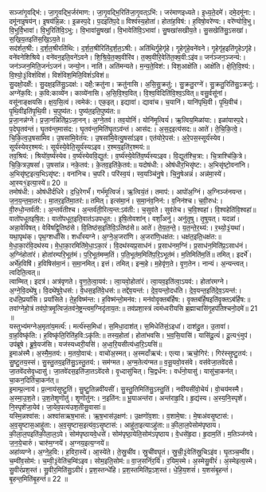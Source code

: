 

  
सञ्जा॑गृ॒वद्भि॑:। जा॒गृ॒वद्भि॒र्जर॑माण:। जा॒गृ॒वद्भि॒रिति॑जा॒गृ॒वत्ऽभि॑:। जर॑माणइध्यते। इ॒ध्य॒ते॒दमे॑। दमे॒दमू॑ना:। दमू॑नाइ॒षय॑न्। इ॒षय॑न्नि॒ळ:। इ॒ळस्प॒दे। प॒दइति॑प॒दे॥ विश्व॑स्य॒होता॑। होता॑ह॒विष॑:। ह॒विषो॒वरे॑ण्य:। वरे॑ण्योवि॒भु। वि॒भुर्वि॒भावा॑। वि॒भुरिति॑वि॒ऽभु:। वि॒भावा॑सु॒षखा॑। वि॒भावेति॑वि॒ऽभावा॑। सु॒षखा॑सखीय॒ते। सु॒सखेति॑सु॒ऽसखा॑। स॒खि॒य॒तइति॑स॒खि॒ऽय॒ते॥  
सद॑र्शत॒श्री:। द॒र्श॒त॒श्रीरति॑थि:। द॒र्श॒त॒श्रीरिति॑द॒र्श॒त॒ऽश्री:। अति॑थिर्गृ॒हेगृ॑हे। गृ॒हेगृ॑हे॒वने॑वने। गृ॒हेगृ॑ह॒इति॑गृ॒हेऽगृ॑हे। वने॑वनेशिश्रिये। वने॑वन॒इति॒वने॑ऽवने। शि॒श्रि॒ये॒त॒क्व॒वीरि॑व। त॒क्व॒वीरि॒वेति॑त॒क्व॒वी:ऽइ॑व॥ जन॑ञ्जन॒ञ्जन्य॑:। जन॑ञ्जन॒मिति॒जनं॑ऽजनं। जन्यो॒न। नाति॑। अति॑मन्यते। म॒न्य॒ते॒विश॑:। विश॒आक्षे॑ति। आक्षे॑ति। क्षे॒ति॒वि॒श्य॑:। वि॒श्यो॒३॒॑विशं॑विशं। विशं॑विश॒मिति॒विशं॑ऽविशं॥  
सु॒दक्षो॒दक्षै॑:। सु॒दक्ष॒इति॑सु॒ऽदक्ष॑:। दक्षै॒:क्रतु॑ना। क्रतु॑नासि। अ॒सि॒सु॒क्रतु॑:। सु॒क्रतु॒रग्ने॑। सु॒क्रतु॒रिति॑सु॒ऽक्रतु॑:। अग्ने॑क॒वि:। क॒वि:काव्ये॑न। काव्ये॑नासि। अ॒सि॒वि॒श्व॒वित्। वि॒श्व॒विदिति॑वि॒श्व॒ऽवित्॥ वसु॒र्वसू॑नां। वसू॑नाङ्क्षयसि। क्ष॒य॒सि॒त्वं। त्वमेक॑:। एक॒इत्। इद्यावा॑। द्यावा॑च। च॒यानि॑। यानि॑पृथि॒वी। पृ॒थि॒वीच॑। पृ॒थि॒वीइति॑पृ॒थि॒वी। च॒पुष्य॑त:। पुष्य॑त॒इति॒पुष्य॑त:॥  
प्र॒जा॒नन्न॑ग्ने। प्र॒जा॒नन्निति॑प्र॒ऽजा॒नन्। अ॒ग्ने॒तव॑। तव॒योनिं॑। योनि॑मृ॒त्वियं॑। ऋ॒त्विय॒मिळा॑या:। इळा॑यास्प॒दे। प॒देघृ॒तव॑न्तं। घृ॒तव॑न्त॒मास॑द:। घृ॒तव॑न्त॒मिति॑घृ॒तऽव॑न्तं। आस॑द:। अ॒स॒द॒इत्य॑सद:॥ आते॑। ते॒चि॒कि॒त्वे॒। चि॒कि॒त्व॒उ॒षसा॑मिव। उ॒षसा॑मि॒वेत॑य:। उ॒षसा॑मि॒वेत्यु॒षसां॑ऽइव। एत॑योरे॒पस॑:। अ॒रे॒पस॒स्सूर्य॑स्येव। सूर्य॑स्येवर॒श्मय॑:। सूर्य॑स्ये॒वेति॒सूर्य॑स्यऽइव। र॒श्मय॒इति॑र॒श्मय॑:॥  
तव॒श्रिय॑:। श्रियो॑व॒र्ष्य॑स्येव। व॒र्ष्य॑स्येववि॒द्युत॑:। व॒र्ष्य॑स्ये॒वेति॑व॒र्ष्य॑स्यऽइव। वि॒द्युत॑श्चि॒त्रा:। चि॒त्राश्चि॑कि॒त्रे। चि॒कि॒त्रउ॒षसां॑। उ॒षसा॑न्न। नके॒तव॑:। के॒तव॒इति॑के॒तव॑:॥ यदोष॑धी:। ओष॑धीर॒भिसृ॑ष्ट:। अ॒भिसृ॑ष्टो॒वना॑नि। अ॒भिसृ॑ष्ट॒इत्य॒भिऽसृ॑ष्ट:। वना॑निच। च॒परि॑। परि॑स्व॒यं। स्व॒यञ्चि॑नु॒षे। चि॒नु॒षेअन्नं॑। अन्न॑मा॒स्ये॑। आ॒स्य१॒॑इत्या॒स्ये॑॥ 20 ॥  
तमोष॑धी:। ओष॑धीर्दधिरे। द॒धि॒रेगर्भं॑। गर्भ॑मृ॒त्विजं॑। ऋ॒त्वियं॒तं। तमाप॑:। आपो॑अ॒ग्निं। अ॒ग्निञ्ज॑नयन्त। ज॒न॒य॒न्त॒मा॒तर॑:। मा॒तर॒इति॑मा॒तर॑:॥ तमित्। इत्स॑मा॒नं। स॒मा॒नंव॒निन॑:। व॒निन॑श्च। च॒वी॒रुध॑:। वी॒रुधो॒न्तर्व॑ती:। अ॒न्तर्व॑तीश्च। अ॒न्तर्व॑ती॒रित्य॒न्त:ऽव॑ती:। च॒सुव॑ते। सुव॑तेच। च॒वि॒श्वहा॑। वि॒श्वहेति॑वि॒श्वहा॑॥  
वातो॑पधूतइषि॒त:। वातो॑पधूत॒इति॒वात॑ऽउपधूत:। इ॒षि॒तोवशा॑न्। वशाँ॒अनु॑। अनु॑तृ॒षु। तृ॒षुयत्। यदन्ना॑। अन्ना॒वेवि॑षत्। वेवि॑षद्वि॒तिष्ठ॑से। वि॒तिष्ठ॑स॒इति॑वि॒ऽतिष्ठ॑से॥ आते॑। ते॒य॒त॒न्ते॒। य॒त॒न्ते॒र॒थ्य॑:। र॒थ्यो॒३॒॑यथा॑। यथा॒पृथ॑क्। पृथ॒ग्शर्धां॑सि। शर्धां॑स्यग्ने। अ॒ग्ने॒अ॒जरा॑णि। अ॒जरा॑णि॒धक्ष॑त:। धक्ष॑त॒इति॒धक्ष॑त:॥  
मे॒धा॒का॒रंवि॒दथ॑स्य। मे॒धा॒का॒रमिति॑मे॒धा॒ऽका॒रं। वि॒दथ॑स्यप्र॒साध॑नं। प्र॒साध॑नम॒ग्निं। प्र॒साध॑न॒मिति॑प्र॒ऽसाध॑नं। अ॒ग्निंहोता॑रं। होता॑रम्परि॒भूत॑मं। प॒रि॒भूत॑मम्म॒तिं। प॒ति॒भूत॑म॒मिति॑प॒रि॒ऽभूत॑मं। म॒तिमिति॑म॒तिं॥ तमित्। इदर्भे॑। अर्भे॑ह॒विषि॑। ह॒विषिस॑मा॒नं। स॒मा॒नमित्। इत्तं। तमित्। इन्म॒हे। म॒हेवृ॑ण॒ते। वृ॒ण॒तेन। नान्यं। अ॒न्यन्त्वत्। त्वदिति॒त्वत्॥  
त्वाम्मित्। इदत्र॑। अत्र॑वृणते। वृ॒ण॒ते॒त्वा॒यव॑:। त्वा॒यवो॒होता॑रं। त्वा॒यव॒इति॑त्वा॒ऽयव॑:। होता॑रमग्ने। अ॒ग्ने॒वि॒दथे॑षु। वि॒दथे॑षुवे॒धस॑:। वे॒धस॒इति॑वे॒धस॑:॥ तद्दे॑व॒यन्त॑:। दे॒व॒यन्तो॒दध॑ति। दे॒व॒यन्त॒इति॑दे॒व॒ऽयन्त॑:। दध॑ति॒प्रयां॑सि। प्रयां॑सिते। ते॒ह॒विष्म॑न्त:। ह॒विष्म॑न्तो॒मन॑व:। मन॑वोवृ॒क्तब॑र्हिष:। वृ॒क्तब॑र्हि॒षइति॑वृ॒क्तऽब॑र्हिष:॥  
तवा॑ग्नेहो॒त्रं तव॑पो॒त्रमृ॒त्विजं॒तव॑ने॒ष्ट्रन्त्वम॒ग्निदृ॑ताय॒त:॥ तव॑प्रशा॒स्त्रं त्वम॑ध्वरीयसि ब्र॒ह्माचासि॑गृ॒हप॑तिश्चनो॒दमे॑॥ 21 ॥  
यस्तुभ्य॑मग्नेअ॒मृता॑य॒मर्त्य॑:। मर्त्य॑स्स॒मिधा॑। स॒मिधा॒दाश॑त्। स॒मिधेति॑सं॒ऽइधा॑। दाश॑दु॒त। उ॒तावा॑। वा॒ह॒विष्कृ॑ति:। ह॒विष्कृ॑ति॒रिति॑ह॒वि:ऽकृ॑ति:॥ तस्य॒होता॑। होता॑भवसि। भ॒व॒सि॒यासि॑। यासि॑दू॒त्यं॑। दू॒त्य१॒॑मुप॑। उप॑ब्रूषे। ब्रू॒षे॒यज॑सि। यज॑स्यध्वरी॒यसि॑। अ॒ध्व॒रि॒यसीत्य॑ध्व॒रि॒ऽयसि॑॥  
इ॒माअ॑स्मै। अ॒स्मै॒म॒तय॑:। म॒तयो॒वाच॑:। वाचो॑अ॒स्मत्। अ॒स्मदाँऋच॑:। एत्या। ऋचो॒गिर॑:। गिर॑स्सुष्टु॒तय॑:। सु॒ष्टु॒तय॒स्सं। सु॒स्तु॒तय॒इति॑सु॒ऽस्तु॒तय॑:। सम॑ग्मत। अ॒ग्म॒तेत्य॑ग्मत॥ व॒सू॒यवो॒वस॑वे। वस॑वेजा॒तवे॑दसे। जा॒तवे॑दसेवृ॒ध्दासु॑। जा॒तवे॑दस॒इति॑जा॒तऽवे॑दसे। वृ॒ध्दासु॑चित्। चि॒द्वर्ध॑न:। वर्ध॑नो॒यासु॑। यासु॑चा॒कन॑त्। चा॒कन॒दिति॑चा॒कन॑त्॥  
इ॒माम्प्र॒त्नाय॑। प्र॒त्नाय॑सुष्टु॒तिं। सु॒ष्टु॒तिन्नवी॑यसीं। सु॒स्तु॒तिमिति॑सु॒ऽस्तु॒तिं। नवी॑यसींवो॒चेयं॑। वो॒चय॑मस्मै। अ॒स्मा॒उ॒श॒ते। उ॒श॒तेशृ॒णॊतु॑। शृ॒णॊतु॑न:। न॒इति॑न:॥ भू॒याअन्त॑रा। अन्त॑राहृ॒दि। हृ॒द्य॑स्य। अ॒स्य॒नि॒स्पृशे॑। नि॒स्पृशे॑जा॒येव॑। जा॒येव॒पत्य॑उश॒तीसु॒वासाः॑॥  
यस्मि॒न्नश्वा॑स:। अश्वा॑सऋष॒भास॑:। ऋ॒ष॒भास॑उ॒क्षण॑:। उ॒क्षणो॑व॒शा:। व॒शामे॒षा:। मे॒षाअ॑वसृ॒ष्टास॑:। अ॒व॒सृ॒ष्टास॒आहु॑ता:। अ॒व॒सृ॒ष्टास॒इत्य॑व॒ऽसृ॒ष्टास॑:। आहु॑ता॒इत्याऽहु॑ता:॥ की॒ला॒ल॒पेसोम॑पृष्ठाय। की॒ला॒ल॒पइति॑की॒ला॒ल॒ऽपे। सोम॑पृष्ठायवे॒धसे॑। सोम॑पृष्ठा॒येति॒सोम॑ऽपृष्ठाय। वे॒धसे॑हृ॒दा। हृ॒दाम॒तिं। म॒तिञ्ज॑नये। ज॒न॒ये॒चारुं॑। चारु॑म॒ग्नये॑। अ॒ग्नय॒इत्य॒ग्नये॑॥  
अहा॑व्यग्ने। अ॒ग्ने॒ह॒वि:। ह॒विरा॒स्ये॑। आ॒स्ये॑ते। ते॒स्रु॒ची॑व। स्रु॒ची॑वघृ॒तं। स्रु॒ची॒३॒॑वेति॑स्रु॒चिऽइ॑व। घृ॒तञ्च॒म्वी॑व। च॒म्वी॑व॒सोम॑:। च॒म्वी॒३॒॑वेति॑च॒म्वि॑ऽइव। सोम॒इति॒सोम॑:॥ वा॒ज॒सनिं॑र॒यिं। र॒यिम॒स्मे। अ॒स्मेसु॒वीरं॑। अ॒स्मेइत्य॒स्मे। सु॒वीरं॑प्रश॒स्तं। सु॒वीर॒मिति॑सु॒ऽवीरं॑। प्र॒श॒स्तन्धे॑हि। प्र॒श॒स्तमिति॑प्र॒ऽश॒स्तं। धे॒हि॒य॒शसं॑। य॒शसं॑बृ॒हन्तं॑। बृ॒हन्त॒मिति॑बृ॒हन्तं॑॥ 22 ॥  
